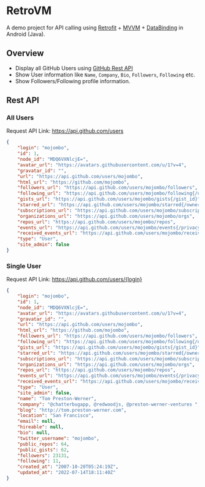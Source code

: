 # RetroVM
A demo project for API calling using [Retrofit](https://square.github.io/retrofit/) + [MVVM](https://en.wikipedia.org/wiki/Model%E2%80%93view%E2%80%93viewmodel) + [DataBinding](https://developer.android.com/topic/libraries/data-binding) in Android (Java).

## Overview
- Display all GitHub Users using [GitHub Rest API](https://docs.github.com/en/rest)
- Show User information like `Name`, `Company`, `Bio`, `Followers`, `Following` etc.
- Show Followers/Following profile information. 

## Rest API
### All Users 
Request API Link: https://api.github.com/users

```json
{
    "login": "mojombo",
    "id": 1,
    "node_id": "MDQ6VXNlcjE=",
    "avatar_url": "https://avatars.githubusercontent.com/u/1?v=4",
    "gravatar_id": "",
    "url": "https://api.github.com/users/mojombo",
    "html_url": "https://github.com/mojombo",
    "followers_url": "https://api.github.com/users/mojombo/followers",
    "following_url": "https://api.github.com/users/mojombo/following{/other_user}",
    "gists_url": "https://api.github.com/users/mojombo/gists{/gist_id}",
    "starred_url": "https://api.github.com/users/mojombo/starred{/owner}{/repo}",
    "subscriptions_url": "https://api.github.com/users/mojombo/subscriptions",
    "organizations_url": "https://api.github.com/users/mojombo/orgs",
    "repos_url": "https://api.github.com/users/mojombo/repos",
    "events_url": "https://api.github.com/users/mojombo/events{/privacy}",
    "received_events_url": "https://api.github.com/users/mojombo/received_events",
    "type": "User",
    "site_admin": false
}
```

### Single User
Request API Link: https://api.github.com/users/{login}

```json
{
    "login": "mojombo",
    "id": 1,
    "node_id": "MDQ6VXNlcjE=",
    "avatar_url": "https://avatars.githubusercontent.com/u/1?v=4",
    "gravatar_id": "",
    "url": "https://api.github.com/users/mojombo",
    "html_url": "https://github.com/mojombo",
    "followers_url": "https://api.github.com/users/mojombo/followers",
    "following_url": "https://api.github.com/users/mojombo/following{/other_user}",
    "gists_url": "https://api.github.com/users/mojombo/gists{/gist_id}",
    "starred_url": "https://api.github.com/users/mojombo/starred{/owner}{/repo}",
    "subscriptions_url": "https://api.github.com/users/mojombo/subscriptions",
    "organizations_url": "https://api.github.com/users/mojombo/orgs",
    "repos_url": "https://api.github.com/users/mojombo/repos",
    "events_url": "https://api.github.com/users/mojombo/events{/privacy}",
    "received_events_url": "https://api.github.com/users/mojombo/received_events",
    "type": "User",
    "site_admin": false,
    "name": "Tom Preston-Werner",
    "company": "@chatterbugapp, @redwoodjs, @preston-werner-ventures ",
    "blog": "http://tom.preston-werner.com",
    "location": "San Francisco",
    "email": null,
    "hireable": null,
    "bio": null,
    "twitter_username": "mojombo",
    "public_repos": 64,
    "public_gists": 62,
    "followers": 23131,
    "following": 11,
    "created_at": "2007-10-20T05:24:19Z",
    "updated_at": "2022-07-14T18:11:40Z"
}
```
